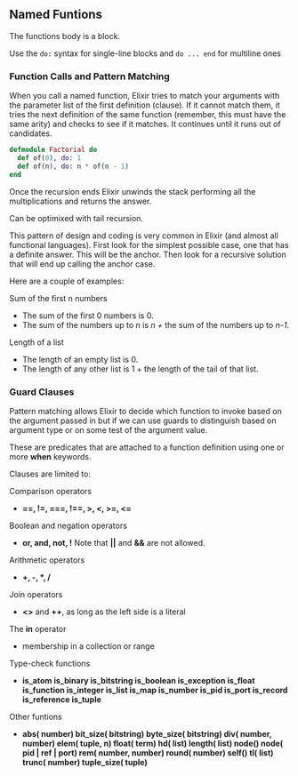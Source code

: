 ## Named Funtions

The functions body is a block.

Use the `do:` syntax for single-line blocks and `do ... end` for multiline ones

### Function Calls and Pattern Matching

When you call a named function, Elixir tries to match your arguments with the parameter list of the first definition (clause). If it cannot match them, it tries the next definition of the same function (remember, this must have the same arity) and checks to see if it matches. It continues until it runs out of candidates.

```elixir
defmodule Factorial do
  def of(0), do: 1
  def of(n), do: n * of(n - 1)
end
```

Once the recursion ends Elixir unwinds the stack performing all the multiplications and returns the answer.

Can be optimixed with tail recursion.

This pattern of design and coding is very common in Elixir (and almost all functional languages). First look for the simplest possible case, one that has a definite answer. This will be the anchor. Then look for a recursive solution that will end up calling the anchor case.

Here are a couple of examples: 

Sum of the first n numbers 
- The sum of the first 0 numbers is 0. 
- The sum of the numbers up to _n_ is _n +_ the sum of the numbers up to _n-1_.

Length of a list
- The length of an empty list is 0.
- The length of any other list is 1 + the length of the tail of that list.

### Guard Clauses

Pattern matching allows Elixir to decide which function to invoke based on the argument passed in but if we can use guards to distinguish based on argument type or on some test of the argument value.

These are predicates that are attached to a function definition using one or more **when** keywords.

Clauses are limited to:

Comparison operators
- **==, !=, ===, !==, >, <, >=, <=**

Boolean and negation operators
- **or, and, not, !** Note that **||** and **&&** are not allowed.

Arithmetic operators
- __+, -, *, /__

Join operators
- **<>** and **++**, as long as the left side is a literal

The __in__ operator
- membership in a collection or range

Type-check functions
- **is_atom is_binary is_bitstring is_boolean is_exception is_float is_function is_integer is_list is_map is_number is_pid is_port is_record is_reference is_tuple**

Other funtions
- **abs( number) bit_size( bitstring) byte_size( bitstring) div( number, number) elem( tuple, n) float( term) hd( list) length( list) node() node( pid | ref | port) rem( number, number) round( number) self() tl( list) trunc( number) tuple_size( tuple)**